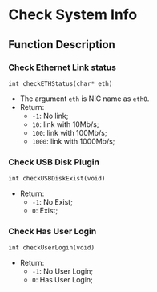 # Check System Info

## Function Description

### Check Ethernet Link status

`int checkETHStatus(char* eth)`

* The argument `eth` is NIC name as `eth0`.
* Return:
  * `-1`: No link;
  * `10`: link with 10Mb/s;
  * `100`: link with 100Mb/s;
  * `1000`: link with 1000Mb/s;

### Check USB Disk Plugin

`int checkUSBDiskExist(void)`

* Return:
  * `-1`: No Exist;
  * `0`: Exist;

### Check Has User Login

`int checkUserLogin(void)`

* Return:
  * `-1`: No User Login;
  * `0`: Has User Login;
